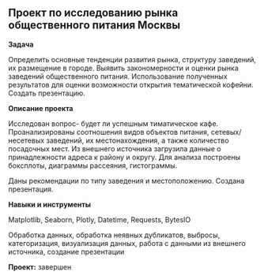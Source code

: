 ## Проект по исследованию рынка общественного питания Москвы


**Задача**   


Определить основные тенденции развития рынка, структуру заведений, их размещение в городе. Выявить закономерности и оценки рынка заведений общественного питания. Использование полученных результатов для оценки возможности открытия тематической кофейни.
Создать презентацию.


**Описание проекта**


Исследован вопрос- будет ли успешным тиматическое кафе.
Проанализированы соотношения видов объектов питания, сетевых/несетевых заведений, их местонахождения, а также количество посадочных мест. Из внешнего источника загрузила данные о принадлежности адреса к району и округу. Для анализа построены боксплоты, диаграммы рассеяния, гистограммы.


Даны рекомендации по типу заведения и местоположению. Создана презентация.


**Навыки и инструменты**  


 Matplotlib, Seaborn, Plotly, Datetime, Requests, BytesIO


Обработка данных, обработка неявных  дубликатов, выбросы, категоризация, визуализация данных, работа с данными из внешнего источника, создание презентации


**Проект:** завершен

